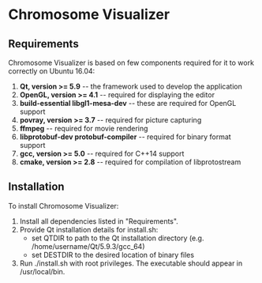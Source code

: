 Chromosome Visualizer
=====================

Requirements
------------

Chromosome Visualizer is based on few components required for it to work correctly on Ubuntu 16.04:  
1.  **Qt, version >= 5.9** -- the framework used to develop the application
2.  **OpenGL, version >= 4.1** -- required for displaying the editor
3.  **build-essential libgl1-mesa-dev** -- these are required for OpenGL support
4.  **povray, version >= 3.7** -- required for picture capturing
5.  **ffmpeg** -- required for movie rendering
6.  **libprotobuf-dev protobuf-compiler** -- required for binary format support
7.  **gcc, version >= 5.0** -- required for C++14 support
8.  **cmake, version >= 2.8** -- required for compilation of libprotostream


Installation
------------

To install Chromosome Visualizer:
1.  Install all dependencies listed in "Requirements".
2.  Provide Qt installation details for install.sh:
      * set QTDIR to path to the Qt installation directory (e.g. /home/username/Qt/5.9.3/gcc_64)
      * set DESTDIR to the desired location of binary files
3.  Run ./install.sh with root privileges. The executable should appear in /usr/local/bin.
